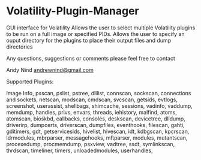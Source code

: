 Volatility-Plugin-Manager
=========================

GUI interface for Volatility
Allows the user to select multiple Volatility plugins to be run on a full image or specified PIDs.
Allows the user to specify an ouput directory for the plugins to place their output files and dump directories

Any questions, suggestions or comments please feel free to contact

Andy Nind
andrewnind@gmail.com


Supported Plugins:

Image Info,
psscan,
pslist,
pstree,
dlllist,
connscan,
sockscan,
connections and sockets,
netscan,
modscan,
cmdscan,
svcscan,
getsids,
evtlogs,
screenshot,
userassist,
shellbags,
shimcache,
sessions,
vadinfo,
vaddump,
memdump,
handles,
privs,
envars,
threads,
iehistory,
malfind,
atoms,
atomscan,
bioskbd,
callbacks,
consoles,
deskscan,
devicetree,
dlldump,
driverirp,
dumpcerts,
driverscan,
dumpfiles,
eventhooks,
filescan,
gahti,
gditimers,
gdt,
getservicesids,
hivelist,
hivescan,
idt,
kdbgscan,
kpcrscan,
ldrmodules,
mbrparser,
messagehooks,
mftparser,
modules,
mutantscan,
procexedump,
procmemdump,
psxview,
vadtree,
ssdt,
symlinkscan,
thrdscan,
timeliner,
timers,
unloadedmodules,
userhandles,

